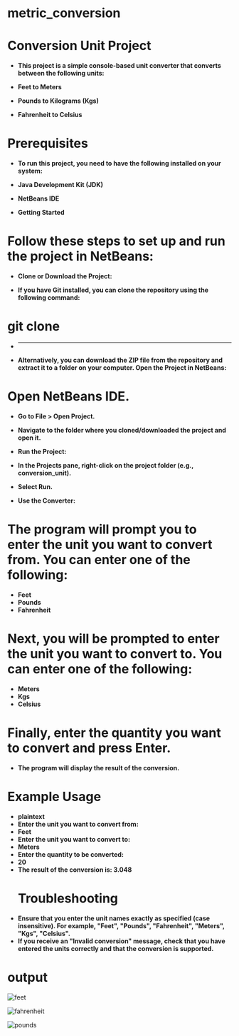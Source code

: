 # metric_conversion

# Conversion Unit Project
- **This project is a simple console-based unit converter that converts between the following units:**

- **Feet to Meters**
- **Pounds to Kilograms (Kgs)**
- **Fahrenheit to Celsius**

# Prerequisites
- **To run this project, you need to have the following installed on your system:**

- **Java Development Kit (JDK)**
- **NetBeans IDE**
- **Getting Started**
  
# Follow these steps to set up and run the project in NetBeans:

- **Clone or Download the Project:**

- **If you have Git installed, you can clone the repository using the following command:**

# git clone 
- ****
- **Alternatively, you can download the ZIP file from the repository and extract it to a folder on your computer.
Open the Project in NetBeans:**

# Open NetBeans IDE.
- **Go to File > Open Project.**
- **Navigate to the folder where you cloned/downloaded the project and open it.**
- **Run the Project:**

- **In the Projects pane, right-click on the project folder (e.g., conversion_unit).**
- **Select Run.**
- **Use the Converter:**

# The program will prompt you to enter the unit you want to convert from. You can enter one of the following:
- **Feet**
- **Pounds**
- **Fahrenheit**
# Next, you will be prompted to enter the unit you want to convert to. You can enter one of the following:
- **Meters**
- **Kgs**
- **Celsius**
# Finally, enter the quantity you want to convert and press Enter.
- **The program will display the result of the conversion.**
# Example Usage
- **plaintext**
- **Enter the unit you want to convert from:**
- **Feet**
- **Enter the unit you want to convert to:**
- **Meters**
- **Enter the quantity to be converted:**
- **20**
- **The result of the conversion is: 3.048**
  # Troubleshooting
- **Ensure that you enter the unit names exactly as specified (case insensitive). For example, "Feet", "Pounds", "Fahrenheit", "Meters", "Kgs", "Celsius".**
- **If you receive an "Invalid conversion" message, check that you have entered the units correctly and that the conversion is supported.**
  
# output

![feet](https://github.com/user-attachments/assets/4757d9af-9470-464c-9bd6-779728be89ab)

![fahrenheit](https://github.com/user-attachments/assets/b85020a3-9d70-4bb3-b32a-a41841bd2f9c)

![pounds](https://github.com/user-attachments/assets/16c687a9-79ee-4371-8c51-cb9bb6a1024b)


